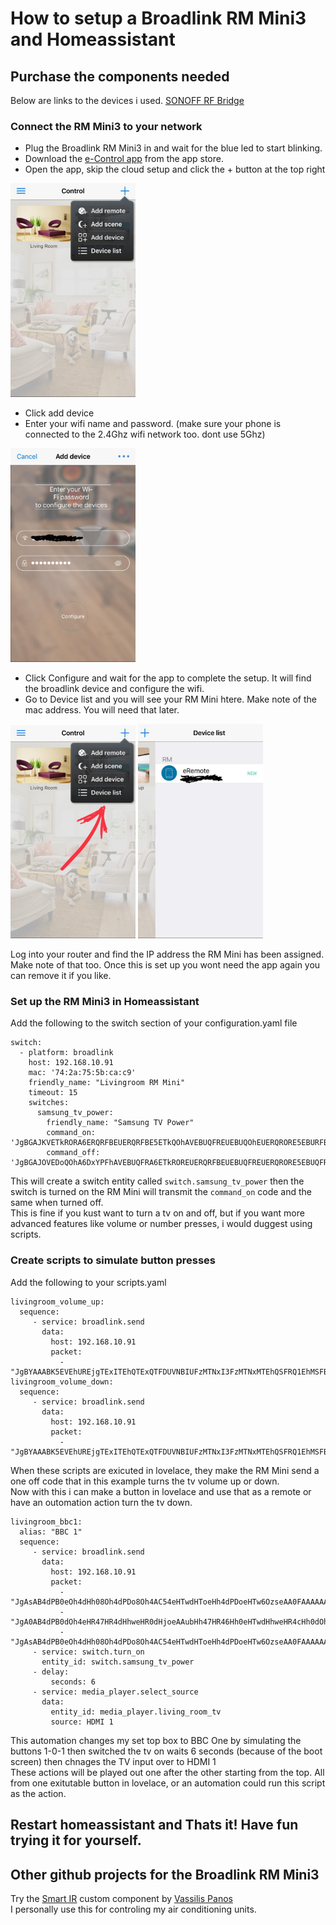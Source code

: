 # How to setup a Broadlink RM Mini3 and Homeassistant

## Purchase the components needed
Below are links to the devices i used.
[SONOFF RF Bridge](https://banggood.app.link/mKX96JHOGZ)

### Connect the RM Mini3 to your network
* Plug the Broadlink RM Mini3 in and wait for the blue led to start blinking.  
* Download the [e-Control app](https://apps.apple.com/us/app/broadlink-e-control/id793152994) from the app store.  
* Open the app, skip the cloud setup and click the + button at the top right  
<img src="https://github.com/geekyclarkey/homeassistant/blob/master/hass_projects/broadlink_rm_mini3_and_homeassistant/images/add_button.jpg" width="200px">  

* Click add device  
* Enter your wifi name and password. (make sure your phone is connected to the 2.4Ghz wifi network too. dont use 5Ghz) 
<img src="https://github.com/geekyclarkey/homeassistant/blob/master/hass_projects/broadlink_rm_mini3_and_homeassistant/images/wifi.jpg" width="200px">   

* Click Configure and wait for the app to complete the setup. It will find the broadlink device and configure the wifi.
* Go to Device list and you will see your RM Mini htere. Make note of the mac address. You will need that later. 
<img src="https://github.com/geekyclarkey/homeassistant/blob/master/hass_projects/broadlink_rm_mini3_and_homeassistant/images/device_list.jpg" width="200px"> 
<img src="https://github.com/geekyclarkey/homeassistant/blob/master/hass_projects/broadlink_rm_mini3_and_homeassistant/images/mac.jpg" width="200px">  

Log into your router and find the IP address the RM Mini has been assigned. Make note of that too.
Once this is set up you wont need the app again you can remove it if you like.

### Set up the RM Mini3 in Homeassistant
Add the following to the switch section of your configuration.yaml file  
```
switch:
  - platform: broadlink
    host: 192.168.10.91
    mac: '74:2a:75:5b:ca:c9'
    friendly_name: "Livingroom RM Mini"
    timeout: 15
    switches:
      samsung_tv_power:
        friendly_name: "Samsung TV Power"
        command_on: 'JgBGAJKVETkRORA6ERQRFBEUERQRFBE5ETkQOhAVEBUQFREUEBUQOhEUERQRORE5EBURFBA6EBUQOhE5EBUQFRA6EDoRFBEADQUAAA=='
        command_off: 'JgBGAJOVEDoQOhA6DxYPFhAVEBUQFRA6ETkROREUERQRFBEUEBUQFREUERQRORE5EBUQFRE5ETkRORE5ERUQFRA6DzsPFhAADQUAAA=='
``` 
This will create a switch entity called `switch.samsung_tv_power` then the switch is turned on the RM Mini will transmit the `command_on` code and the same when turned off.  
This is fine if you kust want to turn a tv on and off, but if you want more advanced features like volume or number presses, i would duggest using scripts.

### Create scripts to simulate button presses
Add the following to your scripts.yaml
```
livingroom_volume_up:
  sequence:
     - service: broadlink.send
       data:
         host: 192.168.10.91
         packet:
           - "JgBYAAABK5EVEhUREjgTExITEhQTExQTFDUVNBIUFzMTNxI3FzMTNxMTEhQSFRQ1EhMSFBIUEhQTNxM2FDcTExI3FTQVNRU1EwAFyQABKEoTAAycAAEnSxMADQU="
livingroom_volume_down:
  sequence:
     - service: broadlink.send
       data:
         host: 192.168.10.91
         packet:
           - "JgBYAAABK5EVEhUREjgTExITEhQTExQTFDUVNBIUFzMTNxI3FzMTNxMTEhQSFRQ1EhMSFBIUEhQTNxM2FDcTExI3FTQVNRU1EwAFyQABKEoTAAycAAEnSxMADQU="
```

When these scripts are exicuted in lovelace, they make the RM Mini send a one off code that in this example turns the tv volume up or down.  
Now with this i can make a button in lovelace and use that as a remote or have an outomation action turn the tv down.

```
livingroom_bbc1:
  alias: "BBC 1"
  sequence:
     - service: broadlink.send
       data:
         host: 192.168.10.91
         packet:
           - "JgAsAB4dPB0eOh4dHh08Oh4dPDo8Oh4AC54eHTwdHToeHh4dPDoeHTw6OzseAA0FAAAAAAAAAAAAAAAA"
           - "JgA0AB4dPB0dOh4eHR47HR4dHhweHR0dHjoeAAubHh47HR46Hh0eHTwdHhweHR4cHh0dOh4ADQUAAAAA"
           - "JgAsAB4dPB0eOh4dHh08Oh4dPDo8Oh4AC54eHTwdHToeHh4dPDoeHTw6OzseAA0FAAAAAAAAAAAAAAAA"
     - service: switch.turn_on
       entity_id: switch.samsung_tv_power
     - delay:
         seconds: 6
     - service: media_player.select_source
       data:
         entity_id: media_player.living_room_tv
         source: HDMI 1
```
This automation changes my set top box to BBC One by simulating the buttons 1-0-1 then switched the tv on waits 6 seconds (because of the boot screen) then chnages the TV input over to HDMI 1  
These actions will be played out one after the other starting from the top. All from one exitutable button in lovelace, or an automation could run this script as the action.

## Restart homeassistant and Thats it! Have fun trying it for yourself.

## Other github projects for the Broadlink RM Mini3
Try the [Smart IR](https://github.com/smartHomeHub/SmartIR) custom component by [Vassilis Panos](https://github.com/smartHomeHub)    
I personally use this for controling my air conditioning units.


